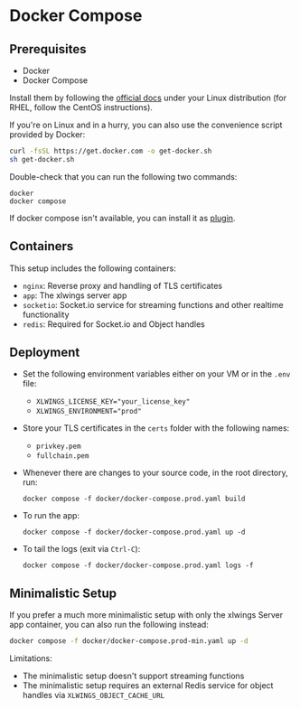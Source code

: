 # Docker Compose

## Prerequisites

- Docker
- Docker Compose

Install them by following the [official docs](https://docs.docker.com/engine/install/#server) under your Linux distribution (for RHEL, follow the CentOS instructions).

If you're on Linux and in a hurry, you can also use the convenience script provided by Docker:

```bash
curl -fsSL https://get.docker.com -o get-docker.sh
sh get-docker.sh
```

Double-check that you can run the following two commands:

```
docker
docker compose
```

If docker compose isn't available, you can install it as [plugin](https://docs.docker.com/compose/install/#scenario-two-install-the-compose-plugin).

## Containers

This setup includes the following containers:

- `nginx`: Reverse proxy and handling of TLS certificates
- `app`: The xlwings server app
- `socketio`: Socket.io service for streaming functions and other realtime functionality
- `redis`: Required for Socket.io and Object handles

## Deployment

- Set the following environment variables either on your VM or in the `.env` file:

  - `XLWINGS_LICENSE_KEY="your_license_key"`
  - `XLWINGS_ENVIRONMENT="prod"`

- Store your TLS certificates in the `certs` folder with the following names:

  - `privkey.pem`
  - `fullchain.pem`

- Whenever there are changes to your source code, in the root directory, run:

  ```
  docker compose -f docker/docker-compose.prod.yaml build
  ```

- To run the app:

  ```
  docker compose -f docker/docker-compose.prod.yaml up -d
  ```

- To tail the logs (exit via `Ctrl-C`):

  ```
  docker compose -f docker/docker-compose.prod.yaml logs -f
  ```

## Minimalistic Setup

If you prefer a much more minimalistic setup with only the xlwings Server app container, you can also run the following instead:

```bash
docker compose -f docker/docker-compose.prod-min.yaml up -d
```

Limitations:

- The minimalistic setup doesn't support streaming functions
- The minimalistic setup requires an external Redis service for object handles via `XLWINGS_OBJECT_CACHE_URL`
